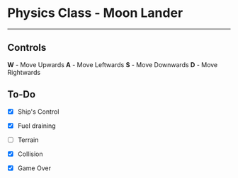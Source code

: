 # Physics Class - Moon Lander
---
## Controls
**W** - Move Upwards
**A** - Move Leftwards
**S** - Move Downwards
**D** - Move Rightwards

## To-Do

- [x] Ship's Control
- [x] Fuel draining
- [ ] Terrain
- [x] Collision
- [x] Game Over

